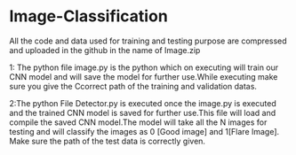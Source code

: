 # Image-Classification
All the code and data used for training and testing purpose are compressed and uploaded in the github in the name of Image.zip

1: The python file image.py is the python which on executing will train our CNN model and will save the model for further use.While executing make sure you give the Ccorrect path of the training and validation datas.

2:The python File Detector.py is executed once the image.py is executed and the trained CNN model is saved for further use.This file will load and compile the saved CNN model.The model will take all the N images for testing and will classify the images as 0 [Good image] and 1[Flare Image]. Make sure the path of the test data is correctly given.

